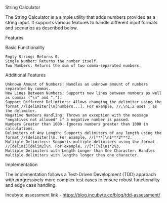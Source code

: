 String Calculator

The String Calculator is a simple utility that adds numbers provided as a string input. It supports various features to handle different input formats and scenarios as described below.

Features

Basic Functionality

    Empty String: Returns 0.
    Single Number: Returns the number itself.
    Two Numbers: Returns the sum of two comma-separated numbers.

Additional Features

    Unknown Amount of Numbers: Handles an unknown amount of numbers separated by commas.
    New Lines Between Numbers: Supports new lines between numbers as well as commas ("\n" and ",").
    Support Different Delimiters: Allows changing the delimiter using the format //[delimiter]\n[numbers...]. For example, //;\n1;2 uses ; as the delimiter.
    Negative Numbers Handling: Throws an exception with the message "negatives not allowed" if a negative number is passed.
    Numbers Greater than 1000: Ignores numbers greater than 1000 in calculations.
    Delimiters of Any Length: Supports delimiters of any length using the format //[delimiter]\n. For example, //[***]\n1***2***3.
    Multiple Delimiters: Supports multiple delimiters using the format //[delim1][delim2]\n. For example, //[*][%]\n1*2%3.
    Multiple Delimiters with Length Longer than One Character: Handles multiple delimiters with lengths longer than one character.

Implementation

The implementation follows a Test-Driven Development (TDD) approach with progressively more complex test cases to ensure robust functionality and edge case handling.



Incubyte assessment link - https://blog.incubyte.co/blog/tdd-assessment/
